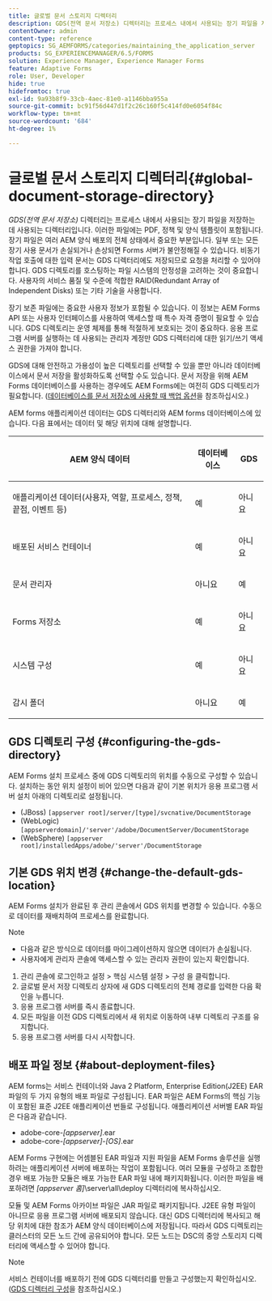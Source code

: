 ```yaml
---
title: 글로벌 문서 스토리지 디렉터리
description: GDS(전역 문서 저장소) 디렉터리는 프로세스 내에서 사용되는 장기 파일을 저장하는 데 사용되는 디렉터리입니다.
contentOwner: admin
content-type: reference
geptopics: SG_AEMFORMS/categories/maintaining_the_application_server
products: SG_EXPERIENCEMANAGER/6.5/FORMS
solution: Experience Manager, Experience Manager Forms
feature: Adaptive Forms
role: User, Developer
hide: true
hidefromtoc: true
exl-id: 9a93b8f9-33cb-4aec-81e0-a1146bba955a
source-git-commit: bc91f56d447d1f2c26c160f5c414fd0e6054f84c
workflow-type: tm+mt
source-wordcount: '684'
ht-degree: 1%

---
```


# 글로벌 문서 스토리지 디렉터리{#global-document-storage-directory}

*GDS(전역 문서 저장소)* 디렉터리는 프로세스 내에서 사용되는 장기 파일을 저장하는 데 사용되는 디렉터리입니다. 이러한 파일에는 PDF, 정책 및 양식 템플릿이 포함됩니다. 장기 파일은 여러 AEM 양식 배포의 전체 상태에서 중요한 부분입니다. 일부 또는 모든 장기 사용 문서가 손실되거나 손상되면 Forms 서버가 불안정해질 수 있습니다. 비동기 작업 호출에 대한 입력 문서는 GDS 디렉터리에도 저장되므로 요청을 처리할 수 있어야 합니다. GDS 디렉토리를 호스팅하는 파일 시스템의 안정성을 고려하는 것이 중요합니다. 사용자의 서비스 품질 및 수준에 적합한 RAID(Redundant Array of Independent Disks) 또는 기타 기술을 사용합니다.

장기 보존 파일에는 중요한 사용자 정보가 포함될 수 있습니다. 이 정보는 AEM Forms API 또는 사용자 인터페이스를 사용하여 액세스할 때 특수 자격 증명이 필요할 수 있습니다. GDS 디렉토리는 운영 체제를 통해 적절하게 보호되는 것이 중요하다. 응용 프로그램 서버를 실행하는 데 사용되는 관리자 계정만 GDS 디렉터리에 대한 읽기/쓰기 액세스 권한을 가져야 합니다.

GDS에 대해 안전하고 가용성이 높은 디렉토리를 선택할 수 있을 뿐만 아니라 데이터베이스에서 문서 저장을 활성화하도록 선택할 수도 있습니다. 문서 저장을 위해 AEM Forms 데이터베이스를 사용하는 경우에도 AEM Forms에는 여전히 GDS 디렉토리가 필요합니다. ([데이터베이스를 문서 저장소에 사용할 때 백업 옵션](/help/forms/using/admin-help/files-back-recover.md#backup-options-when-database-is-used-for-document-storage)을 참조하십시오.)

AEM forms 애플리케이션 데이터는 GDS 디렉터리와 AEM forms 데이터베이스에 있습니다. 다음 표에서는 데이터 및 해당 위치에 대해 설명합니다.

<table>
 <thead>
  <tr>
   <th><p>AEM 양식 데이터</p></th>
   <th><p>데이터베이스</p></th>
   <th><p>GDS</p></th>
  </tr>
 </thead>
 <tbody>
  <tr>
   <td><p>애플리케이션 데이터(사용자, 역할, 프로세스, 정책, 끝점, 이벤트 등)</p></td>
   <td><p>예</p></td>
   <td><p>아니요</p></td>
  </tr>
  <tr>
   <td><p>배포된 서비스 컨테이너</p></td>
   <td><p>예</p></td>
   <td><p>아니요</p></td>
  </tr>
  <tr>
   <td><p>문서 관리자 </p></td>
   <td><p>아니요</p></td>
   <td><p>예</p></td>
  </tr>
  <tr>
   <td><p>Forms 저장소</p></td>
   <td><p>예</p></td>
   <td><p>아니요</p></td>
  </tr>
  <tr>
   <td><p>시스템 구성</p></td>
   <td><p>예</p></td>
   <td><p>아니요</p></td>
  </tr>
  <tr>
   <td><p>감시 폴더</p></td>
   <td><p>아니요</p></td>
   <td><p>예</p></td>
  </tr>
 </tbody>
</table>

## GDS 디렉토리 구성 {#configuring-the-gds-directory}

AEM Forms 설치 프로세스 중에 GDS 디렉토리의 위치를 수동으로 구성할 수 있습니다. 설치하는 동안 위치 설정이 비어 있으면 다음과 같이 기본 위치가 응용 프로그램 서버 설치 아래의 디렉토리로 설정됩니다.

* (JBoss) `[appserver root]/server/[type]/svcnative/DocumentStorage`
* (WebLogic) `[appserverdomain]/'server'/adobe/DocumentServer/DocumentStorage`
* (WebSphere) `[appserver root]/installedApps/adobe/'server'/DocumentStorage`

## 기본 GDS 위치 변경 {#change-the-default-gds-location}

AEM Forms 설치가 완료된 후 관리 콘솔에서 GDS 위치를 변경할 수 있습니다. 수동으로 데이터를 재배치하여 프로세스를 완료합니다.

>[!NOTE]
>
>* 다음과 같은 방식으로 데이터를 마이그레이션하지 않으면 데이터가 손실됩니다.
>* 사용자에게 관리자 콘솔에 액세스할 수 있는 관리자 권한이 있는지 확인합니다.

1. 관리 콘솔에 로그인하고 설정 > 핵심 시스템 설정 > 구성 을 클릭합니다.
1. 글로벌 문서 저장 디렉토리 상자에 새 GDS 디렉토리의 전체 경로를 입력한 다음 확인을 누릅니다.
1. 응용 프로그램 서버를 즉시 종료합니다.
1. 모든 파일을 이전 GDS 디렉토리에서 새 위치로 이동하여 내부 디렉토리 구조를 유지합니다.
1. 응용 프로그램 서버를 다시 시작합니다.

## 배포 파일 정보 {#about-deployment-files}

AEM forms는 서비스 컨테이너와 Java 2 Platform, Enterprise Edition(J2EE) EAR 파일의 두 가지 유형의 배포 파일로 구성됩니다. EAR 파일은 AEM Forms의 핵심 기능이 포함된 표준 J2EE 애플리케이션 번들로 구성됩니다. 애플리케이션 서버별 EAR 파일은 다음과 같습니다.

* adobe-core-*[appserver]*.ear
* adobe-core-*[appserver]*-*[OS]*.ear

AEM Forms 구현에는 어셈블된 EAR 파일과 지원 파일을 AEM Forms 솔루션을 실행하려는 애플리케이션 서버에 배포하는 작업이 포함됩니다. 여러 모듈을 구성하고 조합한 경우 배포 가능한 모듈은 배포 가능한 EAR 파일 내에 패키지화됩니다. 이러한 파일을 배포하려면 *[appserver 홈]*\server\all\deploy 디렉터리에 복사하십시오.

모듈 및 AEM Forms 아카이브 파일은 JAR 파일로 패키지됩니다. J2EE 유형 파일이 아니므로 응용 프로그램 서버에 배포되지 않습니다. 대신 GDS 디렉터리에 복사되고 해당 위치에 대한 참조가 AEM 양식 데이터베이스에 저장됩니다. 따라서 GDS 디렉토리는 클러스터의 모든 노드 간에 공유되어야 합니다. 모든 노드는 DSC의 중앙 스토리지 디렉터리에 액세스할 수 있어야 합니다.

>[!NOTE]
>
>서비스 컨테이너를 배포하기 전에 GDS 디렉터리를 만들고 구성했는지 확인하십시오. ([GDS 디렉터리 구성](global-document-storage-directory.md#configuring-the-gds-directory)을 참조하십시오.)
